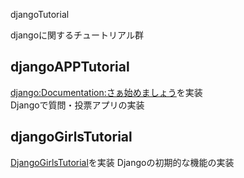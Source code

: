 djangoTutorial  

djangoに関するチュートリアル群

## djangoAPPTutorial
[django:Documentation:さぁ始めましょう](https://docs.djangoproject.com/ja/2.0/intro/)を実装  
Djangoで質問・投票アプリの実装

## djangoGirlsTutorial  
[DjangoGirlsTutorial](https://djangogirlsjapan.gitbooks.io/workshop_tutorialjp/content/)を実装
Djangoの初期的な機能の実装
